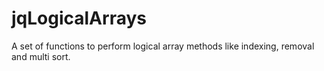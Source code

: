 # jqLogicalArrays
A set of functions to perform logical array methods like indexing, removal and multi sort.
